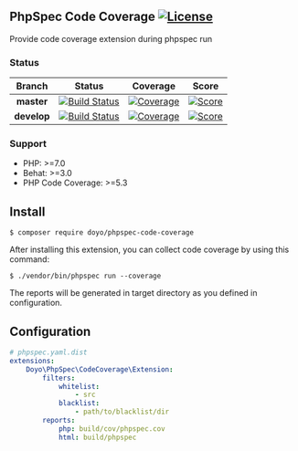 PhpSpec Code Coverage [![License](https://img.shields.io/packagist/l/doyo/phpspec-code-coverage.svg?style=flat-square)](https://github.com/doyolabs/phpspec-code-coverage/blob/master/LICENSE)
---
Provide code coverage extension during phpspec run

### Status
| Branch  | Status | Coverage | Score | 
| :---: | :---: | :---: | :---: |
| **master**  | [![Build Status][travis-master]][travis] | [![Coverage][cover-stat-master]][cover-master] | [![Score][score-stat-master]][score-master]
| **develop** | [![Build Status][travis-develop]][travis] | [![Coverage][cover-stat-develop]][cover-develop] | [![Score][score-stat-develop]][score-develop] 

### Support
*  PHP: >=7.0
*  Behat: >=3.0
*  PHP Code Coverage: >=5.3

[travis]:                   https://travis-ci.com/doyolabs/phpspec-code-coverage
[travis-master]:            https://img.shields.io/travis/com/doyolabs/phpspec-code-coverage/master.svg?style=flat-square
[travis-develop]:           https://img.shields.io/travis/com/doyolabs/phpspec-code-coverage/develop.svg?style=flat-square
[cover-master]:             https://coveralls.io/github/doyolabs/phpspec-code-coverage?branch=master
[cover-develop]:            https://coveralls.io/github/doyolabs/phpspec-code-coverage?branch=develop
[cover-stat-develop]:       https://img.shields.io/coveralls/github/doyolabs/phpspec-code-coverage/develop.svg?style=flat-square
[cover-stat-master]:        https://img.shields.io/coveralls/github/doyolabs/phpspec-code-coverage/master.svg?style=flat-square
[score-master]:             https://scrutinizer-ci.com/g/doyolabs/phpspec-code-coverage/?branch=master
[score-develop]:            https://scrutinizer-ci.com/g/doyolabs/phpspec-code-coverage/?branch=develop
[score-stat-develop]:       https://img.shields.io/scrutinizer/quality/g/doyolabs/phpspec-code-coverage/develop.svg?style=flat-square
[score-stat-master]:        https://img.shields.io/scrutinizer/quality/g/doyolabs/phpspec-code-coverage/master.svg?style=flat-square

Install
----
```shell
$ composer require doyo/phpspec-code-coverage
```
After installing this extension, you can collect code coverage by using this command:
```shell
$ ./vendor/bin/phpspec run --coverage
```
The reports will be generated in target directory as you defined in configuration.

Configuration
----
```yaml
# phpspec.yaml.dist
extensions:
    Doyo\PhpSpec\CodeCoverage\Extension:
        filters:
            whitelist:
                - src
            blacklist:
                - path/to/blacklist/dir
        reports:
            php: build/cov/phpspec.cov
            html: build/phpspec
```